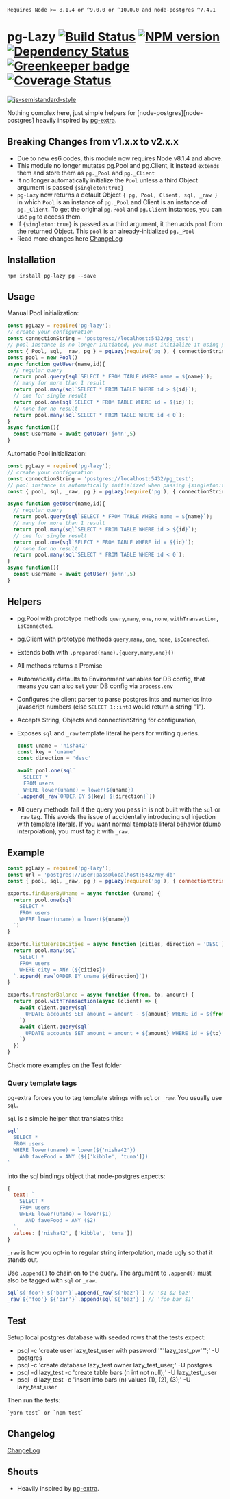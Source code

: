 
`Requires Node >= 8.1.4 or ^9.0.0 or ^10.0.0 and node-postgres ^7.4.1`

# pg-Lazy [![Build Status](https://travis-ci.org/uniibu/pg-Lazy.svg?branch=master)](https://travis-ci.org/uniibu/pg-Lazy) [![NPM version](https://badge.fury.io/js/pg-lazy.svg)](http://badge.fury.io/js/pg-lazy) [![Dependency Status](https://david-dm.org/uniibu/pg-lazy.svg)](https://david-dm.org/uniibu/pg-lazy) [![Greenkeeper badge](https://badges.greenkeeper.io/uniibu/pg-Lazy.svg)](https://greenkeeper.io/) [![Coverage Status](https://coveralls.io/repos/github/uniibu/pg-Lazy/badge.svg?branch=master)](https://coveralls.io/github/uniibu/pg-Lazy?branch=master)

[![js-semistandard-style](https://cdn.rawgit.com/flet/semistandard/master/badge.svg)](https://github.com/Flet/semistandard)


Nothing complex here, just simple helpers for [node-postgres][node-postgres] heavily inspired by [pg-extra](https://github.com/danneu/pg-extra).

## Breaking Changes from v1.x.x to v2.x.x

- Due to new es6 codes, this module now requires Node v8.1.4 and above.
- This module no longer mutates pg.Pool and pg.Client, it instead `extends` them and store them as `pg._Pool` and `pg._Client`
- It no longer automatically initialize the `Pool` unless a third Object argument is passed `{singleton:true}`
- `pg-Lazy` now returns a default Object `{ pg, Pool, Client, sql, _raw }` in which `Pool` is an instance of `pg._Pool` and Client is an instance of `pg._Client`. To get the original `pg.Pool` and `pg.Client` instances, you can use `pg` to access them.
- If `{singleton:true}` is passed as a third argument, it then adds `pool` from the returned Object. This `pool` is an already-initialized `pg._Pool`
- Read more changes here [ChangeLog](https://github.com/uniibu/pg-Lazy/blob/master/CHANGELOG.md)

## Installation

`npm install pg-lazy pg --save`

## Usage

Manual Pool initialization:
```js
const pgLazy = require('pg-lazy');
// create your configuration
const connectionString = 'postgres://localhost:5432/pg_test';
// pool instance is no longer initiated, you must initialize it using pg.Pool.
const { Pool, sql, _raw, pg } = pgLazy(require('pg'), { connectionString });
const pool = new Pool()
async function getUser(name,id){
  // regular query
  return pool.query(sql`SELECT * FROM TABLE WHERE name = ${name}`);
  // many for more than 1 result
  return pool.many(sql`SELECT * FROM TABLE WHERE id > ${id}`);
  // one for single result
  return pool.one(sql`SELECT * FROM TABLE WHERE id = ${id}`);
  // none for no result
  return pool.many(sql`SELECT * FROM TABLE WHERE id < 0`);
}
async function(){
  const username = await getUser('john',5)
}
```

Automatic Pool initialization:
```js
const pgLazy = require('pg-lazy');
// create your configuration
const connectionString = 'postgres://localhost:5432/pg_test';
// pool instance is automatically initialized when passing {singleton:true}
const { pool, sql, _raw, pg } = pgLazy(require('pg'), { connectionString }, {singleton:true});

async function getUser(name,id){
  // regular query
  return pool.query(sql`SELECT * FROM TABLE WHERE name = ${name}`);
  // many for more than 1 result
  return pool.many(sql`SELECT * FROM TABLE WHERE id > ${id}`);
  // one for single result
  return pool.one(sql`SELECT * FROM TABLE WHERE id = ${id}`);
  // none for no result
  return pool.many(sql`SELECT * FROM TABLE WHERE id < 0`);
}
async function(){
  const username = await getUser('john',5)
}
```
## Helpers

- pg.Pool with prototype methods `query`,`many`, `one`, `none`, `withTransaction`, `isConnected`.
- pg.Client with prototype methods `query`,`many`, `one`, `none`, `isConnected`.
- Extends both with `.prepared(name).{query,many,one}()`
- All methods returns a Promise
- Automatically defaults to Environment variables for DB config, that means you
  can also set your DB config via `process.env`
- Configures the client parser to parse postgres ints and numerics
  into javascript numbers (else `SELECT 1::int8` would return a string "1").
- Accepts String, Objects and connectionString for configuration, 
- Exposes `sql` and `_raw` template literal helpers for writing queries.

    ``` javascript
    const uname = 'nisha42'
    const key = 'uname'
    const direction = 'desc'

    await pool.one(sql`
      SELECT *
      FROM users
      WHERE lower(uname) = lower(${uname})
    `.append(_raw`ORDER BY ${key} ${direction}`))
    ```
- All query methods fail if the query you pass in is not built with the
  `sql` or `_raw` tag. This avoids the issue of accidentally introducing
  sql injection with template literals. If you want normal template literal
  behavior (dumb interpolation), you must tag it with `_raw`.

## Example

``` javascript
const pgLazy = require('pg-lazy');
const url = 'postgres://user:pass@localhost:5432/my-db'
const { pool, sql, _raw, pg } = pgLazy(require('pg'), { connectionString:url },{ singleton:true });

exports.findUserByUname = async function (uname) {
  return pool.one(sql`
    SELECT *
    FROM users
    WHERE lower(uname) = lower(${uname})
  `)
}

exports.listUsersInCities = async function (cities, direction = 'DESC') {
  return pool.many(sql`
    SELECT *
    FROM users
    WHERE city = ANY (${cities})
  `.append(_raw`ORDER BY uname ${direction}`))
}

exports.transferBalance = async function (from, to, amount) {
  return pool.withTransaction(async (client) => {
    await client.query(sql`
      UPDATE accounts SET amount = amount - ${amount} WHERE id = ${from}
    `)
    await client.query(sql`
      UPDATE accounts SET amount = amount + ${amount} WHERE id = ${to}
    `)
  })
}
```

Check more examples on the Test folder

### Query template tags

pg-extra forces you to tag template strings with `sql` or `_raw`.
You usually use `sql`.

`sql` is a simple helper that translates this:

``` javascript
sql`
  SELECT *
  FROM users
  WHERE lower(uname) = lower(${'nisha42'})
    AND faveFood = ANY (${['kibble', 'tuna']})
`
```

into the sql bindings object that node-postgres expects:

``` javascript
{
  text: `
    SELECT *
    FROM users
    WHERE lower(uname) = lower($1)
      AND faveFood = ANY ($2)
  `,
  values: ['nisha42', ['kibble', 'tuna']]
}
```

`_raw` is how you opt-in to regular string interpolation, made ugly
so that it stands out.

Use `.append()` to chain on to the query. The argument to `.append()`
must also be tagged with `sql` or `_raw`.


``` javascript
sql`${'foo'} ${'bar'}`.append(_raw`${'baz'}`) // '$1 $2 baz'
_raw`${'foo'} ${'bar'}`.append(sql`${'baz'}`) // 'foo bar $1'
```

## Test

Setup local postgres database with seeded rows that the tests expect:

  - psql -c 'create user lazy_test_user with password '"'lazy_test_pw'"';' -U postgres
  - psql -c 'create database lazy_test owner lazy_test_user;' -U postgres
  - psql -d lazy_test -c 'create table bars (n int not null);' -U lazy_test_user
  - psql -d lazy_test -c 'insert into bars (n) values (1), (2), (3);' -U lazy_test_user

Then run the tests:

    `yarn test` or `npm test`

## Changelog

[ChangeLog](https://github.com/uniibu/pg-Lazy/blob/master/CHANGELOG.md)

## Shouts

- Heavily inspired by [pg-extra](https://github.com/danneu/pg-extra).
